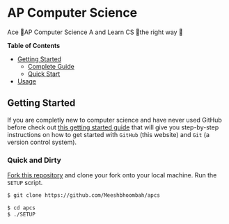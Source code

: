 # AP Computer Science
Ace 💯AP Computer Science A and Learn CS 🔬the right way 🐍

**Table of Contents**
- [Getting Started](#)
    + [Complete Guide](#)
    + [Quick Start](#)
- [Usage](#)

## Getting Started
If you are completly new to computer science and have never used GitHub before check out [this
getting started guide](#) that will give you step-by-step instructions on how to get started
with `GitHub` (this website) and `Git` (a version control system).

### Quick and Dirty
[Fork this repository](https://github.com/Meeshbhoombah/apcs#fork-destination-box) and clone
your fork onto your local machine. Run the `SETUP` script.
```bash
$ git clone https://github.com/Meeshbhoombah/apcs

$ cd apcs
$ ./SETUP

```

